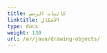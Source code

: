 ```yaml
---
title: كائنات الرسم
linktitle: الأشكال
type: docs
weight: 130
url: /ar/java/drawing-objects/
---
```




